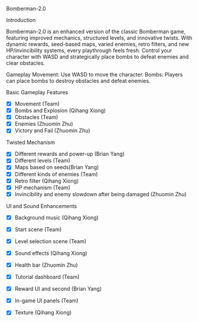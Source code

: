 Bomberman-2.0

Introduction

Bomberman-2.0 is an enhanced version of the classic Bomberman game, featuring improved mechanics, structured levels, and innovative twists. With dynamic rewards, seed-based maps, varied enemies, retro filters, and new HP/invincibility systems, every playthrough feels fresh. Control your character with WASD and strategically place bombs to defeat enemies and clear obstacles.

Gameplay
Movement: Use WASD to move the character.
Bombs: Players can place bombs to destroy obstacles and defeat enemies.

Basic Gameplay Features 

- [x]  Movement (Team)
- [x]  Bombs and Explosion (Qihang Xiong)
- [x]  Obstacles (Team)
- [x]  Enemies (Zhuomin Zhu)
- [x]  Victory and Fail (Zhuomin Zhu)

Twisted Mechanism

- [x]  Different rewards and power-up (Brian Yang)
- [x]  Different levels (Team)
- [x]  Maps based on seeds(Brian Yang)
- [x]  Different kinds of enemies (Team)
- [x]  Retro filter (Qihang Xiong)
- [x]  HP mechanism (Team)
- [x]  Invincibility  and enemy slowdown after being damaged (Zhuomin Zhu)

UI and Sound Enhancements 

- [x]  Background music (Qihang Xiong)
- [x]  Start scene (Team)
- [x]  Level selection scene (Team)
- [x]  Sound effects (Qihang Xiong)
- [x] Health bar (Zhuomin Zhu)
- [x]  Tutorial dashboard (Team)
- [x]  Reward UI and second (Brian Yang)
- [x]  In-game UI panels (Team)
- [x]  Texture (Qihang Xiong)





